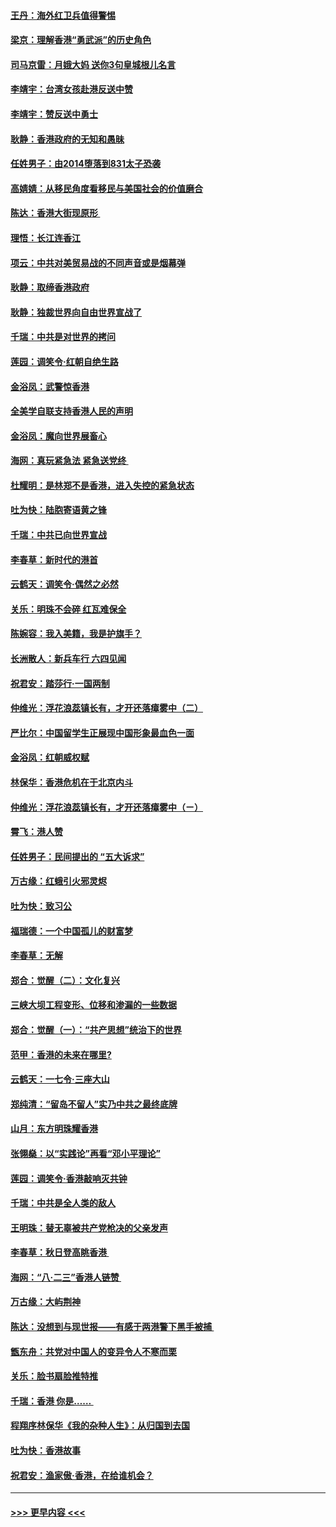 #### [王丹：海外红卫兵值得警惕](../pages/nsc993/n11498138.md?t=09041311) 
#### [梁京：理解香港“勇武派”的历史角色](../pages/nsc993/n11498006.md?t=09041311) 
#### [司马京雷：月娥大妈  送你3句皇城根儿名言](../pages/nsc993/n11497885.md?t=09041311) 
#### [李靖宇：台湾女孩赴港反送中赞](../pages/nsc993/n11497721.md?t=09041311) 
#### [李靖宇：赞反送中勇士](../pages/nsc993/n11497452.md?t=09041311) 
#### [耿静：香港政府的无知和愚昧](../pages/nsc993/n11494238.md?t=09041311) 
#### [任姓男子：由2014堕落到831太子恐袭](../pages/nsc993/n11496683.md?t=09041311) 
#### [高婧婧：从移民角度看移民与美国社会的价值磨合](../pages/nsc993/n11495757.md?t=09041311) 
#### [陈达：香港大街现原形 ](../pages/nsc993/n11495441.md?t=09041311) 
#### [理悟：长江连香江](../pages/nsc993/n11495377.md?t=09041311) 
#### [项云：中共对美贸易战的不同声音或是烟幕弹](../pages/nsc993/n11494929.md?t=09041311) 
#### [耿静：取缔香港政府](../pages/nsc993/n11494218.md?t=09041311) 
#### [耿静：独裁世界向自由世界宣战了](../pages/nsc993/n11494190.md?t=09041311) 
#### [千瑞：中共是对世界的拷问](../pages/nsc993/n11493021.md?t=09041311) 
#### [莲园：调笑令‧红朝自绝生路](../pages/nsc993/n11493011.md?t=09041311) 
#### [金浴凤：武警惊香港](../pages/nsc993/n11492994.md?t=09041311) 
#### [全美学自联支持香港人民的声明](../pages/nsc993/n11492630.md?t=09041311) 
#### [金浴凤：魔向世界展畜心](../pages/nsc993/n11492599.md?t=09041311) 
#### [海网：真玩紧急法 紧急送党终 ](../pages/nsc993/n11492535.md?t=09041311) 
#### [杜耀明：是林郑不是香港，进入失控的紧急状态](../pages/nsc993/n11491420.md?t=09041311) 
#### [吐为快：陆胞寄语黄之锋](../pages/nsc993/n11491117.md?t=09041311) 
#### [千瑞：中共已向世界宣战](../pages/nsc993/n11490123.md?t=09041311) 
#### [李春草：新时代的港首](../pages/nsc993/n11489864.md?t=09041311) 
#### [云鹤天：调笑令·偶然之必然](../pages/nsc993/n11489701.md?t=09041311) 
#### [关乐：明珠不会碎 红瓦难保全](../pages/nsc993/n11489647.md?t=09041311) 
#### [陈婉容：我入美籍，我是护旗手？](../pages/nsc993/n11487908.md?t=09041311) 
#### [长洲散人：新兵车行 六四见闻](../pages/nsc993/n11487729.md?t=09041311) 
#### [祝君安：踏莎行‧一国两制](../pages/nsc993/n11487699.md?t=09041311) 
#### [仲维光：浮花浪蕊镇长有，才开还落瘴雾中（二）](../pages/nsc993/n11483286.md?t=09041311) 
#### [严比尔：中国留学生正展现中国形象最血色一面](../pages/nsc993/n11485145.md?t=09041311) 
#### [金浴凤：红朝威权赋](../pages/nsc993/n11485191.md?t=09041311) 
#### [林保华：香港危机在于北京内斗](../pages/nsc993/n11484593.md?t=09041311) 
#### [仲维光：浮花浪蕊镇长有，才开还落瘴雾中（ㄧ）](../pages/nsc993/n11483259.md?t=09041311) 
#### [霄飞：港人赞](../pages/nsc993/n11482957.md?t=09041311) 
#### [任姓男子：民间提出的 “五大诉求”](../pages/nsc993/n11482897.md?t=09041311) 
#### [万古缘：红蛾引火邪灵烬](../pages/nsc993/n11482886.md?t=09041311) 
#### [吐为快：致习公](../pages/nsc993/n11482867.md?t=09041311) 
#### [福瑞德：一个中国孤儿的财富梦](../pages/nsc993/n11482817.md?t=09041311) 
#### [李春草：无解](../pages/nsc993/n11482791.md?t=09041311) 
#### [郑合：觉醒（二）：文化复兴](../pages/nsc993/n11478025.md?t=09041311) 
#### [三峡大坝工程变形、位移和渗漏的一些数据](../pages/nsc993/n11478232.md?t=09041311) 
#### [郑合：觉醒（一）：“共产思想”统治下的世界](../pages/nsc993/n11477663.md?t=09041311) 
#### [范甲：香港的未来在哪里?](../pages/nsc993/n11477249.md?t=09041311) 
#### [云鹤天：一七令·三座大山](../pages/nsc993/n11477192.md?t=09041311) 
#### [郑纯清：“留岛不留人”实乃中共之最终底牌](../pages/nsc993/n11476160.md?t=09041311) 
#### [山月：东方明珠耀香港](../pages/nsc993/n11476077.md?t=09041311) 
#### [张翎燊：以“实践论”再看“邓小平理论”](../pages/nsc993/n11475733.md?t=09041311) 
#### [莲园：调笑令‧香港敲响灭共钟](../pages/nsc993/n11475723.md?t=09041311) 
#### [千瑞：中共是全人类的敌人](../pages/nsc993/n11475329.md?t=09041311) 
#### [王明珠：替无辜被共产党枪决的父亲发声](../pages/nsc993/n11474570.md?t=09041311) 
#### [李春草：秋日登高眺香港 ](../pages/nsc993/n11474491.md?t=09041311) 
#### [海网：“八·二三”香港人链赞 ](../pages/nsc993/n11474538.md?t=09041311) 
#### [万古缘：大屿荆神](../pages/nsc993/n11474401.md?t=09041311) 
#### [陈达：没想到与现世报——有感于两港警下黑手被捕 ](../pages/nsc993/n11472557.md?t=09041311) 
#### [甑东舟：共党对中国人的变异令人不寒而栗](../pages/nsc993/n11472496.md?t=09041311) 
#### [关乐：脸书扇脸推特推](../pages/nsc993/n11472488.md?t=09041311) 
#### [千瑞：香港  你是…… ](../pages/nsc993/n11472459.md?t=09041311) 
#### [程翔序林保华《我的杂种人生》：从归国到去国](../pages/nsc993/n11472369.md?t=09041311) 
#### [吐为快：香港故事](../pages/nsc993/n11471931.md?t=09041311) 
#### [祝君安：渔家傲‧香港，在给谁机会？](../pages/nsc993/n11469718.md?t=09041311) 

----
#### [ >>> 更早内容 <<< ](../indexes/nsc993-earlier.md)
